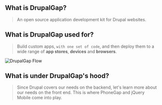 ## What is DrupalGap?

> An open source application development kit for Drupal websites.

## What is DrupalGap used for?

> Build custom apps, `with one set of code`, and then deploy them to a wide range of **app stores**, **devices** and **browsers**.

![DrupalGap Flow](http://drupalgap.org/sites/default/files/drupalgap-flow.jpg)

## What is under DrupalGap's hood?

> Since Drupal covers our needs on the backend, let's learn more about our needs on the front end. This is where PhoneGap and jQuery Mobile come into play.